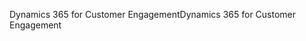 <span data-ttu-id="7dfb5-101">Dynamics 365 for Customer Engagement</span><span class="sxs-lookup"><span data-stu-id="7dfb5-101">Dynamics 365 for Customer Engagement</span></span>
